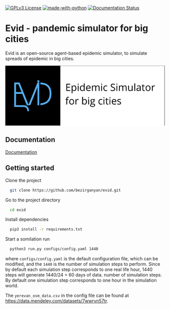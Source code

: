 


[![GPLv3 License](https://img.shields.io/badge/License-GPL%20v3-yellow.svg)](https://opensource.org/licenses/)   [![made-with-python](https://img.shields.io/badge/Made%20with-Python-1f425f.svg)](https://www.python.org/)
[![Documentation Status](https://readthedocs.org/projects/ansicolortags/badge/?version=latest)](https://evid.readthedocs.io/en/latest/index.html)


# Evid - pandemic simulator for big cities

Evid is an open-source agent-based epidemic simulator, to simulate spreads of epidemic in big cities.

![Logo](https://raw.githubusercontent.com/bezirganyan/evid/master/logo.png)


## Documentation

[Documentation](https://evid.readthedocs.io/en/latest/)


## Getting started

Clone the project

```bash
  git clone https://github.com/bezirganyan/evid.git
```

Go to the project directory

```bash
  cd evid
```

Install dependencies

```bash
  pip3 install -r requirements.txt
```

Start a somilation run

```bash
  python3 run.py configs/config.yaml 1440
```
where `configs/config.yaml` is the default configuration file,
which can be modified, and the `1440` is the number of simulation steps to perform. Since by default each simulation step corresponds to one real life hour, 1440 steps will generate 1440/24 = 60 days of data. number of simulation steps. By default one simulation step corresponds to one hour in the simulation world. 

 The `yerevan_osm_data.csv` in the config file can be found at https://data.mendeley.com/datasets/7wwryn57tr.



